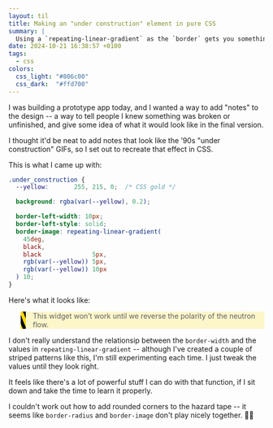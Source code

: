 ```yaml
---
layout: til
title: Making an "under construction" element in pure CSS
summary: |
  Using a `repeating-linear-gradient` as the `border` gets you something that looks a bit like hazard tape.
date: 2024-10-21 16:38:57 +0100
tags:
  - css
colors:
  css_light: "#806c00"
  css_dark:  "#ffd700"
---
```

I was building a prototype app today, and I wanted a way to add "notes" to the design -- a way to tell people I knew something was broken or unfinished, and give some idea of what it would look like in the final version.

I thought it'd be neat to add notes that look like the ’90s "under construction" GIFs, so I set out to recreate that effect in CSS.

This is what I came up with:

```css
.under_construction {
  --yellow:       255, 215, 0;  /* CSS gold */

  background: rgba(var(--yellow), 0.2);

  border-left-width: 10px;
  border-left-style: solid;
  border-image: repeating-linear-gradient(
    45deg,
    black,
    black              5px,
    rgb(var(--yellow)) 5px,
    rgb(var(--yellow)) 10px
  ) 10;
}
```

<style>
  .under_construction {
    --yellow:       255, 215, 0;

    background: rgba(var(--yellow), 0.2);

    border: none;

    border-left-width: 10px;
    border-left-style: solid;
    border-image: repeating-linear-gradient(
      45deg,
      black,
      black              5px,
      rgb(var(--yellow)) 5px,
      rgb(var(--yellow)) 10px
    ) 10;
  }
</style>

Here's what it looks like:

<blockquote class="under_construction">
  <p>
    This widget won’t work until we reverse the polarity of the neutron flow.
  </p>
</blockquote>

I don't really understand the relationsip between the `border-width` and the values in `repeating-linear-gradient` -- although I've created a couple of striped patterns like this, I'm still experimenting each time.
I just tweak the values until they look right.

It feels like there's a lot of powerful stuff I can do with that function, if I sit down and take the time to learn it properly.

I couldn't work out how to add rounded corners to the hazard tape -- it seems like `border-radius` and `border-image` don't play nicely together. 🤷‍♀️
